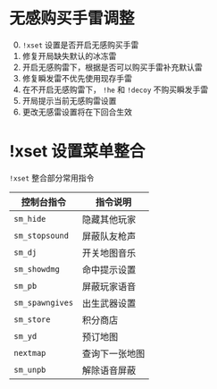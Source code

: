 # 无感购买手雷调整

0. `!xset` 设置是否开启无感购买手雷
1. 修复开局缺失默认的冰冻雷
2. 开启无感购雷下，根据是否可以购买手雷补充默认雷
3. 修复瞬发雷不优先使用现存手雷
4. 在不开启无感购雷下， `!he` 和 `!decoy` 不购买瞬发手雷
5. 开局提示当前无感购雷设置
6. 更改无感雷设置将在下回合生效

# !xset 设置菜单整合

`!xset` 整合部分常用指令

| 控制台指令 | 指令说明 |
|---|---|
|`sm_hide` | 隐藏其他玩家 |
|`sm_stopsound` | 屏蔽队友枪声 |
|`sm_dj` | 开关地图音乐 |
|`sm_showdmg` | 命中提示设置 |
|`sm_pb` | 屏蔽玩家语音 |
|`sm_spawngives` | 出生武器设置 |
|`sm_store` | 积分商店 |
|`sm_yd` | 预订地图 |
|`nextmap` | 查询下一张地图 |
|`sm_unpb` | 解除语音屏蔽 |
